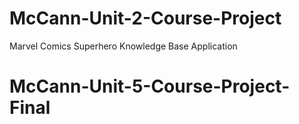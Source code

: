 # McCann-Unit-2-Course-Project
Marvel Comics Superhero Knowledge Base Application
# McCann-Unit-5-Course-Project-Final
